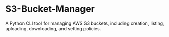 # S3-Bucket-Manager
A Python CLI tool for managing AWS S3 buckets, including creation, listing, uploading, downloading, and setting policies.
